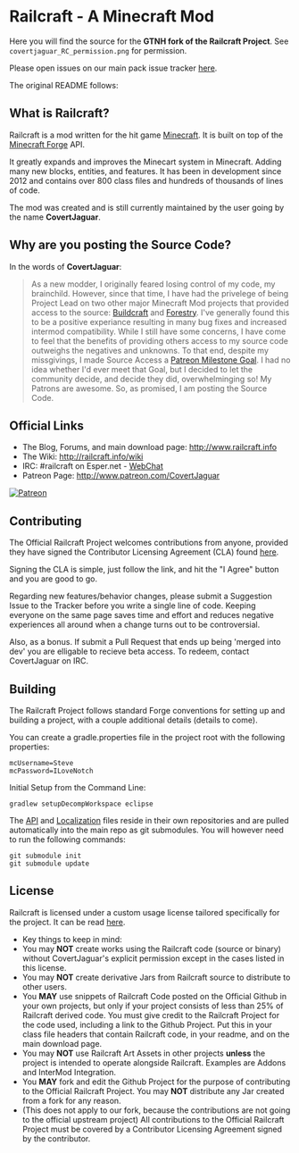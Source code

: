 # Railcraft - A Minecraft Mod

Here you will find the source  for the **GTNH fork of the Railcraft Project**.  See `covertjaguar_RC_permission.png` for permission.

Please open issues on our main pack issue tracker [here](https://github.com/GTNewHorizons/GT-New-Horizons-Modpack/issues).

The original README follows:

## What is Railcraft?

Railcraft is a mod written for the hit game [Minecraft](https://minecraft.net/). It is built on top of the [Minecraft Forge](https://github.com/MinecraftForge) API.

It greatly expands and improves the Minecart system in Minecraft. Adding many new blocks, entities, and features. It has been in development since 2012 and contains over 800 class files and hundreds of thousands of lines of code.

The mod was created and is still currently maintained by the user going by the name **CovertJaguar**.

## Why are you posting the Source Code?

In the words of **CovertJaguar**:
> As a new modder, I originally feared losing control of my code, my brainchild. However, since that time, I have had the privelege of being Project Lead on two other major Minecraft Mod projects that provided access to the source: [Buildcraft](https://github.com/BuildCraft/BuildCraft) and [Forestry](https://github.com/ForestryMC/ForestryMC). I've generally found this to be a positive experiance resulting in many bug fixes and increased intermod compatibility.  While I still have some concerns, I have come to feel that the benefits of providing others access to my source code outweighs the negatives and unknowns. To that end, despite my missgivings, I made Source Access a [Patreon Milestone Goal](http://www.patreon.com/CovertJaguar). I had no idea whether I'd ever meet that Goal, but I decided to let the community decide, and decide they did, overwhelminging so! My Patrons are awesome. So, as promised, I am posting the Source Code.

## Official Links

* The Blog, Forums, and main download page: http://www.railcraft.info
* The Wiki: http://railcraft.info/wiki
* IRC: #railcraft on Esper.net - [WebChat](http://webchat.esper.net/?nick=RailcraftGithub...&channels=railcraft&prompt=1)
* Patreon Page: http://www.patreon.com/CovertJaguar

<a href="http://www.patreon.com/CovertJaguar"> ![Patreon](http://www.railcraft.info/wp-content/uploads/2014/05/Patreon.png)</a>

## Contributing

The Official Railcraft Project welcomes contributions from anyone, provided they have signed the Contributor Licensing Agreement (CLA) found [here](https://cla-assistant.io/CovertJaguar/Railcraft).

Signing the CLA is simple, just follow the link, and hit the "I Agree" button and you are good to go.

Regarding new features/behavior changes, please submit a Suggestion Issue to the Tracker before you write a single line of code. Keeping everyone on the same page saves time and effort and reduces negative experiences all around when a change turns out to be controversial.

Also, as a bonus. If submit a Pull Request that ends up being 'merged into dev' you are elligable to recieve beta access. To redeem, contact CovertJaguar on IRC.

## Building

The Railcraft Project follows standard Forge conventions for setting up and building a project, with a couple additional details (details to come).

You can create a gradle.properties file in the project root with the following properties:
```
mcUsername=Steve
mcPassword=ILoveNotch
```

Initial Setup from the Command Line:
```
gradlew setupDecompWorkspace eclipse
```

The [API](https://github.com/CovertJaguar/Railcraft-API) and [Localization](https://github.com/CovertJaguar/Railcraft-Localization) files reside in their own repositories and are pulled automatically into the main repo as git submodules. You will however need to run the following commands:
```
git submodule init
git submodule update
```

## License

Railcraft is licensed under a custom usage license tailored specifically for the project. It can be read [here](https://github.com/CovertJaguar/Railcraft/blob/master/LICENSE.md).

 * Key things to keep in mind:
  * You may **NOT** create works using the Railcraft code (source or binary) without CovertJaguar's explicit permission except in the cases listed in this license.
  * You may **NOT** create derivative Jars from Railcraft source to distribute to other users.
  * You **MAY** use snippets of Railcraft Code posted on the Official Github in your own projects, but only if your project consists of less than 25% of Railcraft derived code. You must give credit to the Railcraft Project for the code used, including a link to the Github Project. Put this in your class file headers that contain Railcraft code, in your readme, and on the main download page.
  * You may **NOT** use Railcraft Art Assets in other projects **unless** the project is intended to operate alongside Railcraft. Examples are Addons and InterMod Integration.
  * You **MAY** fork and edit the Github Project for the purpose of contributing to the Official Railcraft Project. You may **NOT** distribute any Jar created from a fork for any reason.
  * (This does not apply to our fork, because the contributions are not going to the official upstream project) All contributions to the Official Railcraft Project must be covered by a Contributor Licensing Agreement signed by the contributor.
